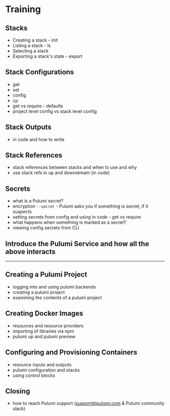 # Training

## Stacks
- Creating a stack - init
- Listing a stack - ls
- Selecting a stack
- Exporting a stack's state - export

## Stack Configurations
- get
- set
- config
- cp
- get vs require - defaults
- project level config vs stack level config

## Stack Outputs
- in code and how to write

## Stack References
- stack references between stacks and when to use and why
- use stack refs in up and downstream (in code)

## Secrets
- what is a Pulumi secret?
- encryption `--secret` - Pulumi asks you if something is secret, if it suspects
- setting secrets from config and using in code - get vs require
- what happens when something is marked as a secret?
- viewing config secrets from CLI

## Introduce the Pulumi Service and how all the above interacts

---------------------------

## Creating a Pulumi Project
- logging into and using pulumi backends 
- creating a pulumi project 
- examining the contents of a pulumi project 

## Creating Docker Images 
- resources and resource providers
- importing of libraries via npm
- pulumi up and pulumi preview 

## Configuring and Provisioning Containers
- resource inputs and outputs
- pulumi configuration and stacks 
- using control blocks 

## Closing
- how to reach Pulumi support (support@pulumi.com & Pulumi community slack)
